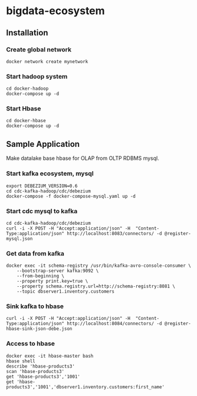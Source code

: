 # bigdata-ecosystem

## Installation 

### Create global network

```
docker network create mynetwork
```

### Start hadoop system

```
cd docker-hadoop
docker-compose up -d
```

### Start Hbase

```
cd docker-hbase
docker-compose up -d
```

## Sample Application

Make datalake base hbase for OLAP from OLTP RDBMS mysql.

### Start kafka ecosystem, mysql 

```
export DEBEZIUM_VERSION=0.6
cd cdc-kafka-hadoop/cdc/debezium
docker-compose -f docker-compose-mysql.yaml up -d
```


### Start cdc mysql to kafka

```
cd cdc-kafka-hadoop/cdc/debezium
curl -i -X POST -H "Accept:application/json" -H  "Content-Type:application/json" http://localhost:8083/connectors/ -d @register-mysql.json
```


### Get data from kafka

```
docker exec -it schema-registry /usr/bin/kafka-avro-console-consumer \
    --bootstrap-server kafka:9092 \
    --from-beginning \
    --property print.key=true \
    --property schema.registry.url=http://schema-registry:8081 \
    --topic dbserver1.inventory.customers

```

### Sink kafka to hbase

```
curl -i -X POST -H "Accept:application/json" -H  "Content-Type:application/json" http://localhost:8084/connectors/ -d @register-hbase-sink-json-debe.json
```

### Access to hbase

```
docker exec -it hbase-master bash
hbase shell
describe 'hbase-products3'
scan 'hbase-products3'
get 'hbase-products3','1001'
get 'hbase-products3','1001','dbserver1.inventory.customers:first_name'
```
